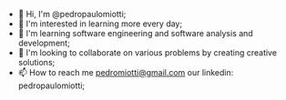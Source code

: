 - 👋 Hi, I'm @pedropaulomiotti;
- 👀 I'm interested in learning more every day;
- 🌱 I'm learning software engineering and software analysis and development;
- 💞️ I'm looking to collaborate on various problems by creating creative solutions;
- 📫 How to reach me pedromiotti@gmail.com our linkedin: pedropaulomiotti;

<!---
pedropaulomiotti/pedropaulomiotti is a ✨ special ✨ repository because its `README.md` (this file) appears on your GitHub profile.
You can click the Preview link to take a look at your changes.
--->
